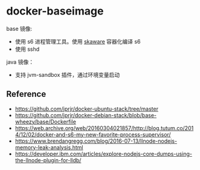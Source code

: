 # docker-baseimage

base 镜像:
- 使用 s6 进程管理工具。使用 [skaware](https://github.com/just-containers/skaware) 容器化编译 s6
- 使用 sshd

java 镜像：
- 支持 jvm-sandbox 插件，通过环境变量启动

## Reference
- https://github.com/jprjr/docker-ubuntu-stack/tree/master
- https://github.com/jprjr/docker-debian-stack/blob/base-wheezy/base/Dockerfile
- https://web.archive.org/web/20160304021857/http://blog.tutum.co/2014/12/02/docker-and-s6-my-new-favorite-process-supervisor/
- https://www.brendangregg.com/blog/2016-07-13/llnode-nodejs-memory-leak-analysis.html
- https://developer.ibm.com/articles/explore-nodejs-core-dumps-using-the-llnode-plugin-for-lldb/